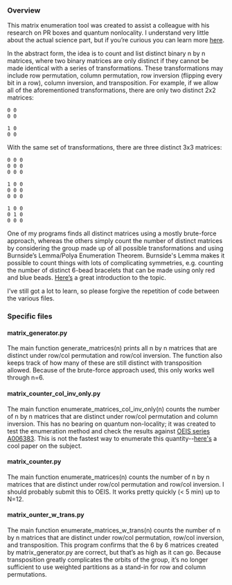 ### Overview
This matrix enumeration tool was created to assist a colleague with his research on PR boxes and quantum nonlocality. I understand very little about the actual science part, but if you’re curious you can learn more [here](https://en.wikipedia.org/wiki/Quantum_nonlocality).

In the abstract form, the idea is to count and list distinct binary n by n matrices, where two binary matrices are only distinct if they cannot be made identical with a series of transformations. These transformations may include row permutation, column permutation, row inversion (flipping every bit in a row), column inversion, and transposition. For example, if we allow all of the aforementioned transformations, there are only two distinct 2x2 matrices:

``0 0``   
``0 0`` 

``1 0``   
``0 0``   

With the same set of transformations, there are three distinct 3x3 matrices:

``0 0 0``  
``0 0 0``  
``0 0 0``  

``1 0 0``  
``0 0 0``  
``0 0 0``  

``1 0 0``  
``0 1 0``  
``0 0 0``  

One of my programs finds all distinct matrices using a mostly brute-force approach, whereas the others simply count the number of distinct matrices by considering the group made up of all possible transformations and using Burnside’s Lemma/Polya Enumeration Theorem. Burnside's Lemma makes it possible to count things with lots of complicating symmetries, e.g. counting the number of distinct 6-bead bracelets that can be made using only red and blue beads. [Here’s](http://www.geometer.org/mathcircles/polya.pdf) a great introduction to the topic.



I’ve still got a lot to learn, so please forgive the repetition of code between the various files.


### Specific files

#### matrix_generator.py

The main function generate_matrices(n) prints all n by n matrices that are distinct under row/col permutation and row/col inversion. The function also keeps track of how many of these are still distinct with transposition allowed. Because of the brute-force approach used, this only works well through n=6. 

#### matrix_counter_col_inv_only.py

The main function enumerate_matrices_col_inv_only(n) counts the number of n by n matrices that are distinct under row/col permutation and column inversion. This has no bearing on quantum non-locality; it was created to test the enumeration method and check the results against [OEIS series A006383](http://oeis.org/A006383). This is not the fastest way to enumerate this quantity--[here's](http://ieeexplore.ieee.org/document/1672242) a cool paper on the subject.


#### matrix_counter.py

The main function enumerate_matrices(n) counts the number of n by n matrices that are distinct under row/col permutation and row/col inversion. I should probably submit this to OEIS. It works pretty quickly (< 5 min) up to N=12.


#### matrix_ounter_w_trans.py

The main function enumerate_matrices_w_trans(n) counts the number of n by n matrices that are distinct under row/col permutation, row/col inversion, and transposition. This program confirms that the 6 by 6 matrices created by matrix_generator.py are correct, but that’s as high as it can go. Because transposition greatly complicates the orbits of the group, it’s no longer sufficient to use weighted partitions as a stand-in for row and column permutations.

